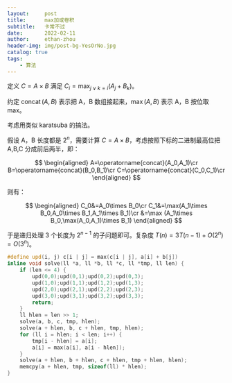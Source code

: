 ```yaml
---
layout:     post
title:      max加或卷积
subtitle:   卡常不过
date:       2022-02-11
author:     ethan-zhou
header-img: img/post-bg-YesOrNo.jpg
catalog: true
tags:
    - 算法
---
```


定义 $C=A\times B$ 满足 $C_i=\max_{j\lor k=i}(A_j+B_k)$。

约定 $\operatorname{concat}(A,B)$ 表示把 A，B 数组接起来，$\max(A,B)$ 表示 A，B 按位取 max。

考虑用类似 karatsuba 的搞法。

假设 A，B 长度都是 $2^n$，需要计算 $C=A\times B$，考虑按照下标的二进制最高位把 A,B,C 分成前后两半，即：

$$
\begin{aligned}
A=\operatorname{concat}(A_0,A_1)\cr
B=\operatorname{concat}(B_0,B_1)\cr
C=\operatorname{concat}(C_0,C_1)\cr
\end{aligned}
$$

则有：

$$
\begin{aligned}
C_0&=A_0\times B_0\cr
C_1&=\max(A_1\times B_0,A_0\times B_1,A_1\times B_1)\cr
&=\max (A_1\times B_0,\max(A_0,A_1)\times B_1)
\end{aligned}
$$

于是递归处理 3 个长度为 $2^{n-1}$ 的子问题即可。复杂度 $T(n)=3T(n-1)+O(2^n)=O(3^n)$。

```cpp
#define upd(i, j) c[i | j] = max(c[i | j], a[i] + b[j])
inline void solve(ll *a, ll *b, ll *c, ll *tmp, ll len) {
    if (len <= 4) {
        upd(0,0);upd(0,1);upd(0,2);upd(0,3);
        upd(1,0);upd(1,1);upd(1,2);upd(1,3);
        upd(2,0);upd(2,1);upd(2,2);upd(2,3);
        upd(3,0);upd(3,1);upd(3,2);upd(3,3);
        return;
    }
    ll hlen = len >> 1;
    solve(a, b, c, tmp, hlen);
    solve(a + hlen, b, c + hlen, tmp, hlen);
    for (ll i = hlen; i < len; i++) {
        tmp[i - hlen] = a[i];
        a[i] = max(a[i], a[i - hlen]);
    }
    solve(a + hlen, b + hlen, c + hlen, tmp + hlen, hlen);
    memcpy(a + hlen, tmp, sizeof(ll) * hlen);
}
```
